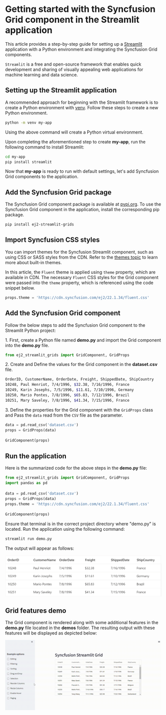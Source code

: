 # Getting started with the Syncfusion Grid component in the Streamlit application

This article provides a step-by-step guide for setting up a [Streamlit](https://streamlit.io/) application with a Python environment and integrating the Syncfusion Grid components.

`Streamlit` is a free and open-source framework that enables quick development and sharing of visually appealing web applications for machine learning and data science.

## Setting up the Streamlit application

A recommended approach for beginning with the Streamlit framework is to create a Python environment with [venv](https://docs.python.org/3/library/venv.html). Follow these steps to create a new Python environment.

```bash
python -m venv my-app
```

Using the above command will create a Python virtual environment.

Upon completing the aforementioned step to create **my-app**, run the following command to install Streamlit:

```bash
cd my-app
pip install streamlit
```

Now that **my-app** is ready to run with default settings, let's add Syncfusion Grid components to the application.

## Add the Syncfusion Grid package

The Syncfusion Grid component package is available at [pypi.org](https://pypi.org/project/ej2-streamlit-grids/). To use the Syncfusion Grid component in the application, install the corresponding pip package.

```sh
pip install ej2-streamlit-grids
```

## Import Syncfusion CSS styles

You can import themes for the Syncfusion Streamlit component, such as using CSS or SASS styles from the CDN. Refer to the [themes topic](https://ej2.syncfusion.com/react/documentation/appearance/theme/) to learn more about built-in themes.

In this article, the `Fluent` theme is applied using `theme` property, which are available in CDN. The necessary `Fluent` CSS styles for the Grid component were passed into the `theme` property, which is referenced using the code snippet below.

```py
props.theme = 'https://cdn.syncfusion.com/ej2/22.1.34/fluent.css'
```

## Add the Syncfusion Grid component

Follow the below steps to add the Syncfusion Grid component to the Streamlit Python project:

1\. First, create a Python file named **demo.py** and import the Grid component into the  **demo.py** file.

```py
from ej2_streamlit_grids import GridComponent, GridProps
```

2\. Create and Define the values for the Grid component in the **dataset.csv** file.

```sh
OrderID, CustomerName, OrderDate, Freight, ShippedDate, ShipCountry
10248, Paul Henriot, 7/4/1996, $32.38, 7/16/1996, France
10249, Karin Josephs, 7/5/1996, $11.61, 7/10/1996, Germany
10250, Mario Pontes, 7/8/1996, $65.83, 7/12/1996, Brazil
10251, Mary Saveley, 7/8/1996, $41.34, 7/15/1996, France
```

3\. Define the properties for the Grid component with the `GridProps` class and Pass the `data` read from the `CSV` file as the parameter.

```py
data = pd.read_csv('dataset.csv')
props = GridProps(data)

GridComponent(props)
```

## Run the application

Here is the summarized code for the above steps in the **demo.py** file:

```py
from ej2_streamlit_grids import GridComponent, GridProps
import pandas as pd

data = pd.read_csv('dataset.csv')
props = GridProps(data)
props.theme = 'https://cdn.syncfusion.com/ej2/22.1.34/fluent.css'

GridComponent(props)
```

Ensure that terminal is in the correct project directory where "demo.py" is located. Run the application using the following command:

```sh
streamlit run demo.py
```

The output will appear as follows:

![demo](images/ej2_streamlit_grids_demo.png)

## Grid features demo

The Grid component is rendered along with some additional features in the **demo.py** file located in the **demos** folder. The resulting output with these features will be displayed as depicted below:

![demo](images/ej2_streamlit_grids_demos.gif)